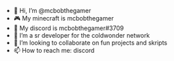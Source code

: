 - 👋 Hi, I’m @mcbobthegamer
- 🎮 My minecraft is mcbobthegamer
- 🎈 My discord is mcbobthegamer#3709
- 👀 I’m a sr developer for the coldwonder network
- 💞️ I’m looking to collaborate on fun projects and skripts
- 📫 How to reach me: discord
